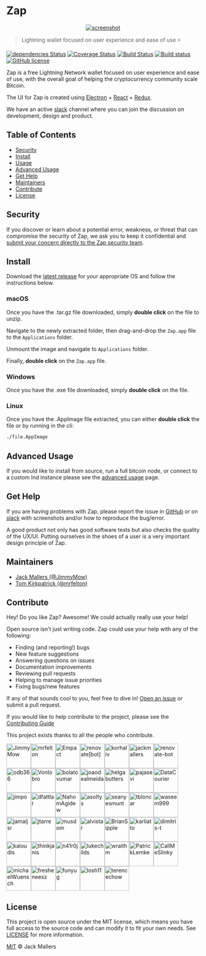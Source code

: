 # Zap

<p align='center'>
  <a href='https://zap.jackmallers.com'>
    <img src='https://i.imgur.com/ZDX64qw.png' alt='screenshot' />
  </a>
</p>

> Lightning wallet focused on user experience and ease of use ⚡️

[![dependencies Status](https://david-dm.org/LN-Zap/zap-desktop/status.svg)](https://david-dm.org/LN-Zap/zap-desktop)
[![Coverage Status](https://coveralls.io/repos/github/LN-Zap/zap-desktop/badge.svg?branch=master)](https://coveralls.io/github/LN-Zap/zap-desktop?branch=master)
[![Build Status](https://img.shields.io/travis/LN-Zap/zap-desktop/master.svg?style=flat-green&label=mac%20/%20linux&logo=travis)](https://travis-ci.org/LN-Zap/zap-desktop)
[![Build status](https://img.shields.io/appveyor/ci/LN-Zap/zap-desktop/master.svg?style=flat-green&label=windows&logo=appveyor)](https://ci.appveyor.com/project/LN-Zap/zap-desktop/branch/master)
[![GitHub license](https://img.shields.io/github/license/LN-Zap/zap-desktop.svg?style=flat-green)](LICENSE)

Zap is a free Lightning Network wallet focused on user experience and ease of use, with the overall goal of helping the cryptocurrency community scale Bitcoin.

The UI for Zap is created using
[Electron](https://electron.atom.io/) + [React](https://facebook.github.io/react/) + [Redux](https://github.com/reactjs/redux/tree/master/docs).

We have an active [slack][slack] channel where you can join the discussion on development, design and product.

## Table of Contents

- [Security](#security)
- [Install](#install)
- [Usage](#usage)
- [Advanced Usage](#advanced-usage)
- [Get Help](#get-help)
- [Maintainers](#maintainers)
- [Contribute](#contribute)
- [License](#license)

## Security

If you discover or learn about a potential error, weakness, or threat that can compromise the security of Zap, we ask you to keep it confidential and [submit your concern directly to the Zap security team](mailto:jimmymowschess@gmail.com?subject=[GitHub]%20Zap%20Security).

## Install

Download the [latest release][releases] for your appropriate OS and follow the instructions below.

### macOS

Once you have the .tar.gz file downloaded, simply **double click** on the file to unzip.

Navigate to the newly extracted folder, then drag-and-drop the `Zap.app` file to the `Applications` folder.

Unmount the image and navigate to `Applications` folder.

Finally, **double click** on the `Zap.app` file.

### Windows

Once you have the .exe file downloaded, simply **double click** on the file.

### Linux

Once you have the .AppImage file extracted, you can either **double click** the file or by running in the cli:

```bash
./file.AppImage
```

## Advanced Usage

If you would like to install from source, run a full bitcoin node, or connect to a custom lnd instance please see the [advanced usage](docs/ADVANCED.md) page.

## Get Help

If you are having problems with Zap, please report the issue in [GitHub][issues] or on [slack][slack] with screenshots and/or how to reproduce the bug/error.

A good product not only has good software tests but also checks the quality of the UX/UI. Putting ourselves in the shoes of a user is a very important design principle of Zap.

## Maintainers

- [Jack Mallers (@JimmyMow)](https://github.com/JimmyMow)
- [Tom Kirkpatrick (@mrfelton)](https://github.com/mrfelton)

## Contribute

Hey! Do you like Zap? Awesome! We could actually really use your help!

Open source isn't just writing code. Zap could use your help with any of the following:

- Finding (and reporting!) bugs
- New feature suggestions
- Answering questions on issues
- Documentation improvements
- Reviewing pull requests
- Helping to manage issue priorities
- Fixing bugs/new features

If any of that sounds cool to you, feel free to dive in! [Open an issue][issues] or submit a pull request.

If you would like to help contribute to the project, please see the [Contributing Guide](docs/CONTRIBUTING.md)

This project exists thanks to all the people who contribute.

[<img alt="JimmyMow" src="https://avatars2.githubusercontent.com/u/4040039?v=4&s=64" width="64">](https://github.com/JimmyMow)[<img alt="mrfelton" src="https://avatars0.githubusercontent.com/u/200251?v=4&s=64" width="64">](https://github.com/mrfelton)[<img alt="Empact" src="https://avatars2.githubusercontent.com/u/5470?v=4&s=64" width="64">](https://github.com/Empact)[<img alt="renovate[bot]" src="https://avatars1.githubusercontent.com/in/2740?v=4&s=64" width="64">](https://github.com/apps/renovate)[<img alt="korhaliv" src="https://avatars0.githubusercontent.com/u/14069193?v=4&s=64" width="64">](https://github.com/korhaliv)[<img alt="jackmallers" src="https://avatars3.githubusercontent.com/u/30220954?v=4&s=64" width="64">](https://github.com/jackmallers)[<img alt="renovate-bot" src="https://avatars0.githubusercontent.com/u/25180681?v=4&s=64" width="64">](https://github.com/renovate-bot)[<img alt="odb366" src="https://avatars3.githubusercontent.com/u/14116101?v=4&s=64" width="64">](https://github.com/odb366)[<img alt="VonIobro" src="https://avatars2.githubusercontent.com/u/61939?v=4&s=64" width="64">](https://github.com/VonIobro)[<img alt="bolatovumar" src="https://avatars1.githubusercontent.com/u/1934678?v=4&s=64" width="64">](https://github.com/bolatovumar)[<img alt="joaodealmeida" src="https://avatars3.githubusercontent.com/u/5623455?v=4&s=64" width="64">](https://github.com/joaodealmeida)[<img alt="helgabutters" src="https://avatars2.githubusercontent.com/u/8001978?v=4&s=64" width="64">](https://github.com/helgabutters)[<img alt="pajasevi" src="https://avatars3.githubusercontent.com/u/2407408?v=4&s=64" width="64">](https://github.com/pajasevi)[<img alt="DataCourier" src="https://avatars1.githubusercontent.com/u/35670446?v=4&s=64" width="64">](https://github.com/DataCourier)[<img alt="jimpo" src="https://avatars3.githubusercontent.com/u/881253?v=4&s=64" width="64">](https://github.com/jimpo)[<img alt="dfattlar" src="https://avatars3.githubusercontent.com/u/4843270?v=4&s=64" width="64">](https://github.com/dfattlar)[<img alt="NahomAgidew" src="https://avatars2.githubusercontent.com/u/11695305?v=4&s=64" width="64">](https://github.com/NahomAgidew)[<img alt="asoltys" src="https://avatars0.githubusercontent.com/u/7641?v=4&s=64" width="64">](https://github.com/asoltys)[<img alt="seanyesmunt" src="https://avatars0.githubusercontent.com/u/16882830?v=4&s=64" width="64">](https://github.com/seanyesmunt)[<img alt="tbloncar" src="https://avatars1.githubusercontent.com/u/2092395?v=4&s=64" width="64">](https://github.com/tbloncar)[<img alt="waseem999" src="https://avatars3.githubusercontent.com/u/17360809?v=4&s=64" width="64">](https://github.com/waseem999)[<img alt="jamaljsr" src="https://avatars2.githubusercontent.com/u/1356600?v=4&s=64" width="64">](https://github.com/jamaljsr)[<img alt="jtarre" src="https://avatars1.githubusercontent.com/u/1143894?v=4&s=64" width="64">](https://github.com/jtarre)[<img alt="musdom" src="https://avatars0.githubusercontent.com/u/9629456?v=4&s=64" width="64">](https://github.com/musdom)[<img alt="alvistar" src="https://avatars1.githubusercontent.com/u/1459284?v=4&s=64" width="64">](https://github.com/alvistar)[<img alt="BrianSipple" src="https://avatars0.githubusercontent.com/u/5483853?v=4&s=64" width="64">](https://github.com/BrianSipple)[<img alt="karliatto" src="https://avatars0.githubusercontent.com/u/5362163?v=4&s=64" width="64">](https://github.com/karliatto)[<img alt="dimitris-t" src="https://avatars1.githubusercontent.com/u/8949706?v=4&s=64" width="64">](https://github.com/dimitris-t)[<img alt="kaloudis" src="https://avatars2.githubusercontent.com/u/1878621?v=4&s=64" width="64">](https://github.com/kaloudis)[<img alt="thinkjanis" src="https://avatars1.githubusercontent.com/u/31632325?v=4&s=64" width="64">](https://github.com/thinkjanis)[<img alt="n41r0j" src="https://avatars0.githubusercontent.com/u/10341677?v=4&s=64" width="64">](https://github.com/n41r0j)[<img alt="lukechilds" src="https://avatars0.githubusercontent.com/u/2123375?v=4&s=64" width="64">](https://github.com/lukechilds)[<img alt="wraithm" src="https://avatars3.githubusercontent.com/u/1512913?v=4&s=64" width="64">](https://github.com/wraithm)[<img alt="PatrickLemke" src="https://avatars3.githubusercontent.com/u/2649936?v=4&s=64" width="64">](https://github.com/PatrickLemke)[<img alt="CallMeSlinky" src="https://avatars1.githubusercontent.com/u/35815379?v=4&s=64" width="64">](https://github.com/CallMeSlinky)[<img alt="michaelWuensch" src="https://avatars2.githubusercontent.com/u/15313630?v=4&s=64" width="64">](https://github.com/michaelWuensch)[<img alt="fresheneesz" src="https://avatars3.githubusercontent.com/u/149531?v=4&s=64" width="64">](https://github.com/fresheneesz)[<img alt="funyug" src="https://avatars2.githubusercontent.com/u/8094201?v=4&s=64" width="64">](https://github.com/funyug)[<img alt="losh11" src="https://avatars3.githubusercontent.com/u/2608570?v=4&s=64" width="64">](https://github.com/losh11)[<img alt="terencechow" src="https://avatars0.githubusercontent.com/u/1937276?v=4&s=64" width="64">](https://github.com/terencechow)

## License

This project is open source under the MIT license, which means you have full access to the source code and can modify it to fit your own needs. See [LICENSE](LICENSE) for more information.

[MIT](LICENSE) © Jack Mallers

[issues]: https://github.com/LN-Zap/zap-desktop/issues
[releases]: https://github.com/LN-Zap/zap-desktop/releases
[slack]: https://join.slack.com/t/zaphq/shared_invite/enQtMzgyNDA2NDI2Nzg0LTQwZWQ2ZWEzOWFhMjRiNWZkZWMwYTA4MzA5NzhjMDNhNTM5YzliNDA4MmZkZWZkZTFmODM4ODJkYzU3YmI3ZmI
